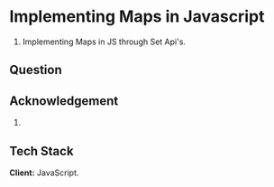 
# Implementing Maps in Javascript
1. Implementing Maps in JS through Set Api's.
## Question


## Acknowledgement
1. 
## Tech Stack

**Client:** JavaScript.



